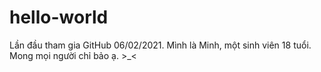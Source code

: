 # hello-world
Lần đầu tham gia GitHub 06/02/2021. Mình là Minh, một sinh viên 18 tuổi. Mong mọi người chỉ bảo ạ. >_<


